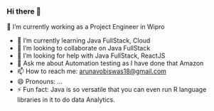 ### Hi there 👋
🔭 I’m currently working as a Project Engineer in Wipro
- 🌱 I’m currently learning Java FullStack, Cloud
- 👯 I’m looking to collaborate on Java FullStack
- 🤔 I’m looking for help with Java FullStack, ReactJS
- 💬 Ask me about Automation testing as I have done that Amazon
- 📫 How to reach me: arunavobiswas18@gmail.com
- 😄 Pronouns: ...
- ⚡ Fun fact: Java is so versatile that you can even run R language libraries in it to do data Analytics.

<!--
**DuesExMachina/DuesExMachina** is a ✨ _special_ ✨ repository because its `README.md` (this file) appears on your GitHub profile.

Here are some ideas to get you started:

- 🔭 I’m currently working on ...
- 🌱 I’m currently learning ...
- 👯 I’m looking to collaborate on ...
- 🤔 I’m looking for help with ...
- 💬 Ask me about ...
- 📫 How to reach me: ...
- 😄 Pronouns: ...
- ⚡ Fun fact: ...
-->
